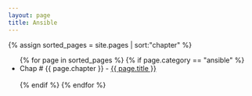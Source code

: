 ```yaml
---
layout: page
title: Ansible
---
```

{% assign sorted_pages = site.pages | sort:"chapter" %}

<ul>
{% for page in sorted_pages %}
    {% if page.category == "ansible" %}
        <li>Chap # {{ page.chapter }} - <a href="{{ page.url }}">{{ page.title }}</a></li><br/>
    {% endif %}
{% endfor %}
</ul>